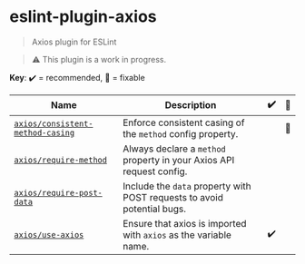 # eslint-plugin-axios

> Axios plugin for ESLint

> :warning: This plugin is a work in progress.

<!-- begin rule list -->

**Key**: :heavy_check_mark: = recommended, :wrench: = fixable

<!-- prettier-ignore -->
| Name | Description | :heavy_check_mark: | :wrench: |
| ---- | ----------- | ------------------ | -------- |
| [`axios/consistent-method-casing`](./docs/rules/consistent-method-casing.md) | Enforce consistent casing of the `method` config property. |  | :wrench: |
| [`axios/require-method`](./docs/rules/require-method.md) | Always declare a `method` property in your Axios API request config. |  |  |
| [`axios/require-post-data`](./docs/rules/require-post-data.md) | Include the `data` property with POST requests to avoid potential bugs. |  |  |
| [`axios/use-axios`](./docs/rules/use-axios.md) | Ensure that axios is imported with `axios` as the variable name. | :heavy_check_mark: |  |

<!-- end rule list -->
